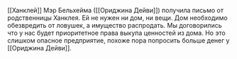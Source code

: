 [[Ханклей]]
Мэр Бельхейма ([[Ориджина Дейви]]) получила письмо от родственницы Ханклея. Ей не нужен ни дом, ни вещи. Дом необходимо обезвредить от ловушек, а имущество распродать.
Мы договорились что у нас будет приоритетное права выкупа ценностей из дома.
Но это слишком опасное предприятие, похоже пора попросить больше денег у [[Ориджина Дейви]].
